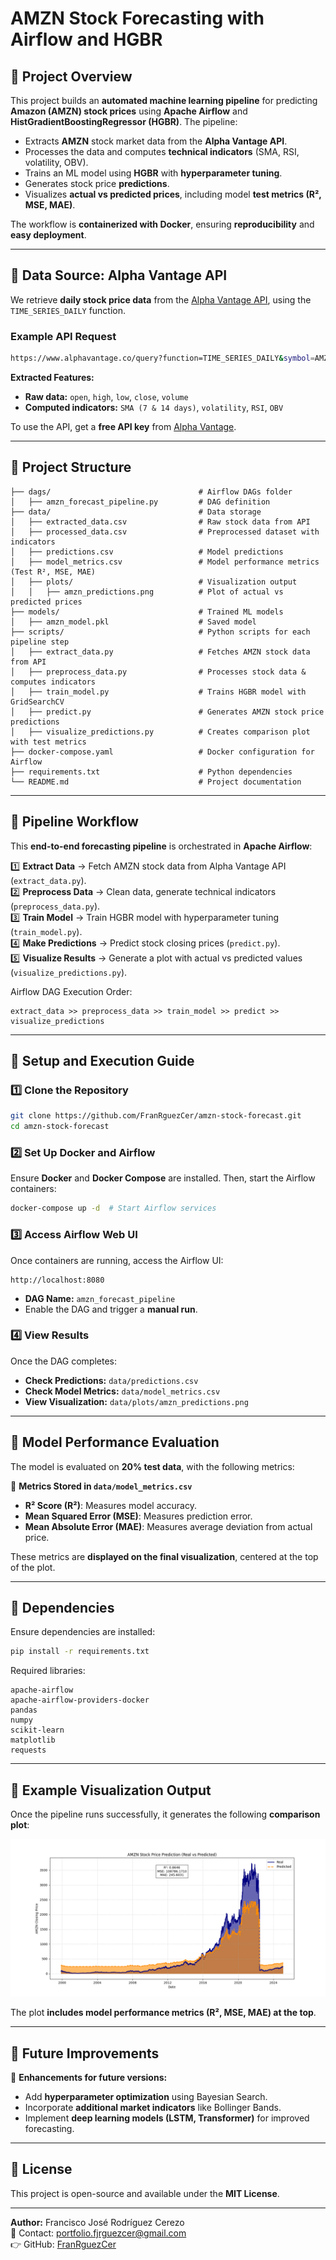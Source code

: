 # AMZN Stock Forecasting with Airflow and HGBR

## 📌 Project Overview
This project builds an **automated machine learning pipeline** for predicting **Amazon (AMZN) stock prices** using **Apache Airflow** and **HistGradientBoostingRegressor (HGBR)**. The pipeline:
- Extracts **AMZN** stock market data from the **Alpha Vantage API**.
- Processes the data and computes **technical indicators** (SMA, RSI, volatility, OBV).
- Trains an ML model using **HGBR** with **hyperparameter tuning**.
- Generates stock price **predictions**.
- Visualizes **actual vs predicted prices**, including model **test metrics (R², MSE, MAE)**.

The workflow is **containerized with Docker**, ensuring **reproducibility** and **easy deployment**.

---

## 📌 Data Source: Alpha Vantage API
We retrieve **daily stock price data** from the [Alpha Vantage API](https://www.alphavantage.co/documentation/), using the `TIME_SERIES_DAILY` function.

### **Example API Request**
```bash
https://www.alphavantage.co/query?function=TIME_SERIES_DAILY&symbol=AMZN&apikey=YOUR_API_KEY&outputsize=full&datatype=json
```
**Extracted Features:**
- **Raw data:** `open`, `high`, `low`, `close`, `volume`
- **Computed indicators:** `SMA (7 & 14 days)`, `volatility`, `RSI`, `OBV`

To use the API, get a **free API key** from [Alpha Vantage](https://www.alphavantage.co/support/#api-key).

---

## 📌 Project Structure
```
├── dags/                                 # Airflow DAGs folder
│   ├── amzn_forecast_pipeline.py         # DAG definition
├── data/                                 # Data storage
│   ├── extracted_data.csv                # Raw stock data from API
│   ├── processed_data.csv                # Preprocessed dataset with indicators
│   ├── predictions.csv                   # Model predictions
│   ├── model_metrics.csv                 # Model performance metrics (Test R², MSE, MAE)
│   ├── plots/                            # Visualization output
│   │   ├── amzn_predictions.png          # Plot of actual vs predicted prices
├── models/                               # Trained ML models
│   ├── amzn_model.pkl                    # Saved model
├── scripts/                              # Python scripts for each pipeline step
│   ├── extract_data.py                   # Fetches AMZN stock data from API
│   ├── preprocess_data.py                # Processes stock data & computes indicators
│   ├── train_model.py                    # Trains HGBR model with GridSearchCV
│   ├── predict.py                        # Generates AMZN stock price predictions
│   ├── visualize_predictions.py          # Creates comparison plot with test metrics
├── docker-compose.yaml                   # Docker configuration for Airflow
├── requirements.txt                      # Python dependencies
└── README.md                             # Project documentation
```

---

## 📌 Pipeline Workflow
This **end-to-end forecasting pipeline** is orchestrated in **Apache Airflow**:

1️⃣ **Extract Data** → Fetch AMZN stock data from Alpha Vantage API (`extract_data.py`).  
2️⃣ **Preprocess Data** → Clean data, generate technical indicators (`preprocess_data.py`).  
3️⃣ **Train Model** → Train HGBR model with hyperparameter tuning (`train_model.py`).  
4️⃣ **Make Predictions** → Predict stock closing prices (`predict.py`).  
5️⃣ **Visualize Results** → Generate a plot with actual vs predicted values (`visualize_predictions.py`).  

Airflow DAG Execution Order:
```
extract_data >> preprocess_data >> train_model >> predict >> visualize_predictions
```

---

## 📌 Setup and Execution Guide

### 1️⃣ Clone the Repository
```bash
git clone https://github.com/FranRguezCer/amzn-stock-forecast.git
cd amzn-stock-forecast
```

### 2️⃣ Set Up Docker and Airflow
Ensure **Docker** and **Docker Compose** are installed. Then, start the Airflow containers:
```bash
docker-compose up -d  # Start Airflow services
```

### 3️⃣ Access Airflow Web UI
Once containers are running, access the Airflow UI:
```
http://localhost:8080
```
- **DAG Name:** `amzn_forecast_pipeline`
- Enable the DAG and trigger a **manual run**.

### 4️⃣ View Results
Once the DAG completes:
- **Check Predictions:** `data/predictions.csv`
- **Check Model Metrics:** `data/model_metrics.csv`
- **View Visualization:** `data/plots/amzn_predictions.png`

---

## 📌 Model Performance Evaluation
The model is evaluated on **20% test data**, with the following metrics:

💊 **Metrics Stored in `data/model_metrics.csv`**  
- **R² Score (R²)**: Measures model accuracy.
- **Mean Squared Error (MSE)**: Measures prediction error.
- **Mean Absolute Error (MAE)**: Measures average deviation from actual price.

These metrics are **displayed on the final visualization**, centered at the top of the plot.

---

## 📌 Dependencies
Ensure dependencies are installed:
```bash
pip install -r requirements.txt
```
Required libraries:
```plaintext
apache-airflow
apache-airflow-providers-docker
pandas
numpy
scikit-learn
matplotlib
requests
```

---

## 📌 Example Visualization Output
Once the pipeline runs successfully, it generates the following **comparison plot**:

![AMZN Stock Prediction](data/plots/amzn_predictions.png)

The plot **includes model performance metrics (R², MSE, MAE) at the top**.

---

## 📌 Future Improvements
🚀 **Enhancements for future versions:**
- Add **hyperparameter optimization** using Bayesian Search.
- Incorporate **additional market indicators** like Bollinger Bands.
- Implement **deep learning models (LSTM, Transformer)** for improved forecasting.

---

## 📌 License
This project is open-source and available under the **MIT License**.

---

**Author:** Francisco José Rodríguez Cerezo  
📧 Contact: [portfolio.fjrguezcer@gmail.com](mailto:portfolio.fjrguezcer@gmail.com)  
👉 GitHub: [FranRguezCer](https://github.com/FranRguezCer/)